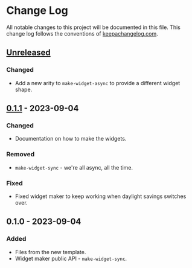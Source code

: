 # Change Log
All notable changes to this project will be documented in this file. This change log follows the conventions of [keepachangelog.com](http://keepachangelog.com/).

## [Unreleased]
### Changed
- Add a new arity to `make-widget-async` to provide a different widget shape.

## [0.1.1] - 2023-09-04
### Changed
- Documentation on how to make the widgets.

### Removed
- `make-widget-sync` - we're all async, all the time.

### Fixed
- Fixed widget maker to keep working when daylight savings switches over.

## 0.1.0 - 2023-09-04
### Added
- Files from the new template.
- Widget maker public API - `make-widget-sync`.

[Unreleased]: https://sourcehost.site/your-name/fca-clj/compare/0.1.1...HEAD
[0.1.1]: https://sourcehost.site/your-name/fca-clj/compare/0.1.0...0.1.1
